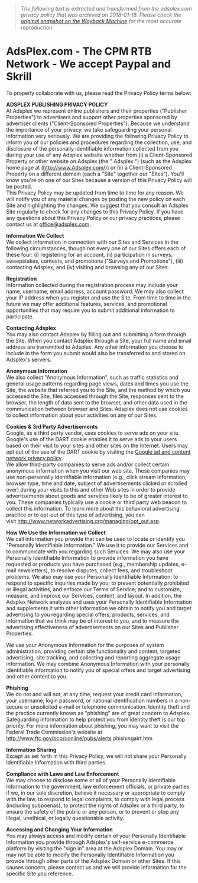 > *The following text is extracted and transformed from the adsplex.com privacy policy that was archived on 2018-01-18. Please check the [original snapshot on the Wayback Machine](https://web.archive.org/web/20180118034253id_/https%3A//www.adsplex.com/Privacy) for the most accurate reproduction.*

# AdsPlex.com - The CPM RTB Network - We accept Paypal and Skrill

To properly collaborate with us, please read the Privacy Policy terms below:

**ADSPLEX PUBLISHING PRIVACY POLICY**  
At Adsplex we represent online publishers and their properties ("Publisher Properties") to advertisers and support other properties sponsored by advertiser clients ("Client-Sponsored Properties"). Because we understand the importance of your privacy, we take safeguarding your personal information very seriously. We are providing the following Privacy Policy to inform you of our policies and procedures regarding the collection, use, and disclosure of the personally identifiable information collected from you during your use of any Adsplex website whether from (i) a Client-Sponsored Property or other website on Adsplex (the " Adsplex ") (such as the Adsplex home page at (http://www.Adsplex.com/)) or (ii) a Client-Sponsored Property on a different domain (each a "Site" together our "Sites"). You'll know you're on one of our Sites because a version of this Privacy Policy will be posted.  
This Privacy Policy may be updated from time to time for any reason. We will notify you of any material changes by posting the new policy on each Site and highlighting the changes. We suggest that you consult an Adsplex Site regularly to check for any changes to this Privacy Policy. If you have any questions about this Privacy Policy or our privacy practices, please contact us at office@adsplex.com.

 **Information We Collect**  
We collect information in connection with our Sites and Services in the following circumstances, though not every one of our Sites offers each of these four: (i) registering for an account, (ii) participation in surveys, sweepstakes, contests, and promotions ("Surveys and Promotions"), (iii) contacting Adsplex, and (iv) visiting and browsing any of our Sites.

 **Registration**  
Information collected during the registration process may include your name, username, email address, account password. We may also collect your IP address when you register and use the Site. From time to time in the future we may offer additional features, services, and promotional opportunities that may require you to submit additional information to participate.

 **Contacting Adsplex**  
You may also contact Adsplex by filling out and submitting a form through the Site. When you contact Adsplex through a Site, your full name and email address are transmitted to Adsplex. Any other information you choose to include in the form you submit would also be transferred to and stored on Adsplex's servers.

 **Anonymous Information**  
We also collect "Anonymous Information", such as traffic statistics and general usage patterns regarding page views, dates and times you use the Site, the website that referred you to the Site, and the method by which you accessed the Site, files accessed through the Site, responses sent to the browser, the length of data sent to the browser, and other data used in the communication between browser and Sites. Adsplex does not use cookies to collect information about your activities on any of our Sites. 

**Cookies & 3rd Party Advertisements**  
Google, as a third party vendor, uses cookies to serve ads on your site. Google's use of the DART cookie enables it to serve ads to your users based on their visit to your sites and other sites on the Internet. Users may opt out of the use of the DART cookie by visiting the [Google ad and content network privacy policy](http://www.google.com/privacy_ads.html).  
We allow third-party companies to serve ads and/or collect certain anonymous information when you visit our web site. These companies may use non-personally identifiable information (e.g., click stream information, browser type, time and date, subject of advertisements clicked or scrolled over) during your visits to this and other Web sites in order to provide advertisements about goods and services likely to be of greater interest to you. These companies typically use a cookie or third party web beacon to collect this information. To learn more about this behavioral advertising practice or to opt-out of this type of advertising, you can visit <http://www.networkadvertising.org/managing/opt_out.asp>.

 **How We Use the Information we Collect**  
We call information you provide that can be used to locate or identify you "Personally Identifiable Information." We use it to provide our Services and to communicate with you regarding such Services. We may also use your Personally Identifiable Information to provide information you have requested or products you have purchased (e.g., membership updates, e-mail newsletters), to resolve disputes, collect fees, and troubleshoot problems. We also may use your Personally Identifiable Information: to respond to specific inquiries made by you; to prevent potentially prohibited or illegal activities, and enforce our Terms of Service; and to customize, measure, and improve our Services, content, and layout. In addition, the Adsplex Network analyzes and uses your Personally Identifiable Information and supplements it with other information we obtain to notify you and target advertising to you regarding special offers, products, services, and information that we think may be of interest to you, and to measure the advertising effectiveness of advertisements on our Sites and Publisher Properties.

We use your Anonymous Information for the purposes of system administration, providing certain site functionality and content, targeted advertising, site tracking, and collecting and reporting aggregate usage information. We may combine Anonymous Information with your personally identifiable information to notify you of special offers and target advertising and other content to you.

 **Phishing**  
We do not and will not, at any time, request your credit card information, your username, login password, or national identification numbers in a non-secure or unsolicited e-mail or telephone communication. Identity theft and the practice currently known as "phishing" are of great concern to Adsplex. Safeguarding information to help protect you from identity theft is our top priority. For more information about phishing, you may want to visit the Federal Trade Commission's website at http://www.ftc.gov/bcp/conline/pubs/alerts phishingalrt.htm

 **Information Sharing**  
Except as set forth in this Privacy Policy, we will not share your Personally Identifiable Information with third parties. 

**Compliance with Laws and Law Enforcement**  
We may choose to disclose some or all of your Personally Identifiable Information to the government, law enforcement officials, or private parties if we, in our sole discretion, believe it necessary or appropriate to comply with the law, to respond to legal complaints, to comply with legal process (including subpoenas), to protect the rights of Adsplex or a third party, to ensure the safety of the public or any person, or to prevent or stop any illegal, unethical, or legally questionable activity.

 **Accessing and Changing Your Information**  
You may always access and modify certain of your Personally Identifiable Information you provide through Adsplex's self-service e-commerce platform by visiting the "sign in" area at the Adsplex Domain. You may or may not be able to modify the Personally Identifiable Information you provide through other parts of the Adsplex Domain or other Sites. If this causes concern, please contact us and we will provide information for the specific Site you reference. 
